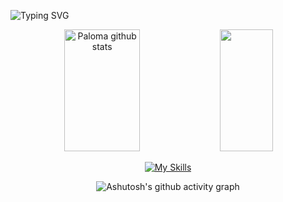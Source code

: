 ![Typing SVG](https://readme-typing-svg.herokuapp.com/?color=FFF&size=35&center=true&vCenter=true&width=1000&lines=Oi,+Meu+nome+é+Paloma+Flores!;Tenho+23+anos!;Sou+estudante+de+Engenharia+de+Software!;Boas+Vindas+ao+meu+GitHub!+:%29)

<div align="center">  
  <img width="49%" height="195px" src="https://github-readme-stats.vercel.app/api?username=palomahtml&show_icons=true&count_private=true&hide_border=true&title_color=FFF&icon_color=FFF&text_color=FFF&bg_color=0d1117" alt="Paloma github stats" /> 
  <img width="41%" height="195px" src="https://github-readme-stats.vercel.app/api/top-langs/?username=palomahtml&layout=compact&hide_border=true&title_color=FFF&text_color=FFF&bg_color=0d1117" />
  
[![My Skills](https://skillicons.dev/icons?i=c,cpp,java,python,clion,idea,pycharm,mysql,notion,obsidian,replit)](https://skillicons.dev)

![Ashutosh's github activity graph](https://github-readme-activity-graph.vercel.app/graph?username=palomahtml&bg_color=0d1117&color=FFF&line=68b2f8&point=68b2f8&area=true&hide_border=true)
